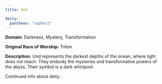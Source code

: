 ```yaml
---
title: Und

deity: 
  pantheon: "saphor2"
---
```


**Domain:** Darkness, Mystery, Transformation

**Original Race of Worship:** Triton

**Description:** Und represents the darkest depths of the ocean, where light does not reach. They embody the mysteries and transformative powers of the abyss. Their symbol is a dark whirlpool.

<!--more-->

<div class="todo">Continued info about deity.</div>
